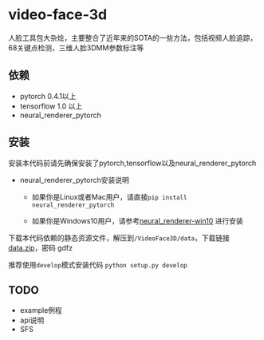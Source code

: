 # video-face-3d
人脸工具包大杂烩，主要整合了近年来的SOTA的一些方法，包括视频人脸追踪，68关键点检测，三维人脸3DMM参数标注等

## 依赖

- pytorch  0.4.1以上
- tensorflow 1.0 以上
- neural_renderer_pytorch



## 安装

安装本代码前请先确保安装了pytorch,tensorflow以及neural_renderer_pytorch

- neural_renderer_pytorch安装说明

  - 如果你是Linux或者Mac用户，请直接`pip install neural_renderer_pytorch`

  - 如果你是Windows10用户，请参考[neural_renderer-win10](https://github.com/lstcutong/neural_renderer_pytorch-win10) 进行安装

下载本代码依赖的静态资源文件，解压到`/VideoFace3D/data`，下载链接[data.zip](https://pan.baidu.com/s/1B4hSHIbg2fsXk6e0zN2jsg)，密码 gdfz

推荐使用`develop`模式安装代码  `python setup.py develop`



## TODO

- example例程
- api说明
- SFS